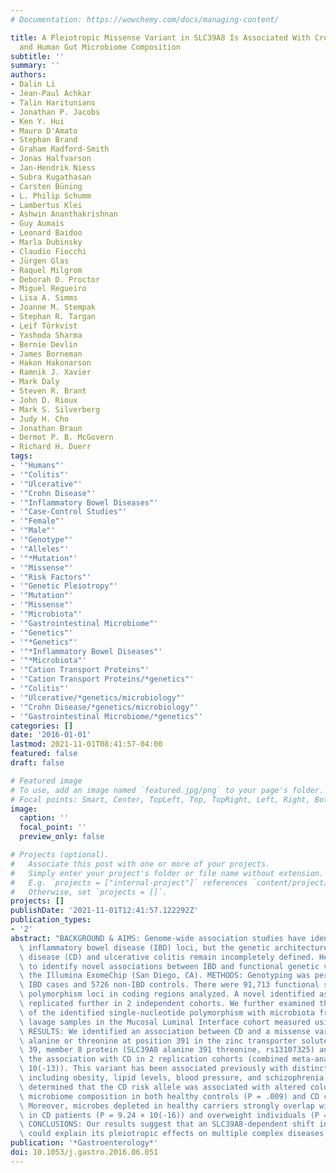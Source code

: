 ```yaml
---
# Documentation: https://wowchemy.com/docs/managing-content/

title: A Pleiotropic Missense Variant in SLC39A8 Is Associated With Crohn's Disease
  and Human Gut Microbiome Composition
subtitle: ''
summary: ''
authors:
- Dalin Li
- Jean-Paul Achkar
- Talin Haritunians
- Jonathan P. Jacobs
- Ken Y. Hui
- Mauro D'Amato
- Stephan Brand
- Graham Radford-Smith
- Jonas Halfvarson
- Jan-Hendrik Niess
- Subra Kugathasan
- Carsten Büning
- L. Philip Schumm
- Lambertus Klei
- Ashwin Ananthakrishnan
- Guy Aumais
- Leonard Baidoo
- Marla Dubinsky
- Claudio Fiocchi
- Jürgen Glas
- Raquel Milgrom
- Deborah D. Proctor
- Miguel Regueiro
- Lisa A. Simms
- Joanne M. Stempak
- Stephan R. Targan
- Leif Törkvist
- Yashoda Sharma
- Bernie Devlin
- James Borneman
- Hakon Hakonarson
- Ramnik J. Xavier
- Mark Daly
- Steven R. Brant
- John D. Rioux
- Mark S. Silverberg
- Judy H. Cho
- Jonathan Braun
- Dermot P. B. McGovern
- Richard H. Duerr
tags:
- '"Humans"'
- '"Colitis"'
- '"Ulcerative"'
- '"Crohn Disease"'
- '"Inflammatory Bowel Diseases"'
- '"Case-Control Studies"'
- '"Female"'
- '"Male"'
- '"Genotype"'
- '"Alleles"'
- '"*Mutation"'
- '"Missense"'
- '"Risk Factors"'
- '"Genetic Pleiotropy"'
- '"Mutation"'
- '"Missense"'
- '"Microbiota"'
- '"Gastrointestinal Microbiome"'
- '"Genetics"'
- '"*Genetics"'
- '"*Inflammatory Bowel Diseases"'
- '"*Microbiota"'
- '"Cation Transport Proteins"'
- '"Cation Transport Proteins/*genetics"'
- '"Colitis"'
- '"Ulcerative/*genetics/microbiology"'
- '"Crohn Disease/*genetics/microbiology"'
- '"Gastrointestinal Microbiome/*genetics"'
categories: []
date: '2016-01-01'
lastmod: 2021-11-01T08:41:57-04:00
featured: false
draft: false

# Featured image
# To use, add an image named `featured.jpg/png` to your page's folder.
# Focal points: Smart, Center, TopLeft, Top, TopRight, Left, Right, BottomLeft, Bottom, BottomRight.
image:
  caption: ''
  focal_point: ''
  preview_only: false

# Projects (optional).
#   Associate this post with one or more of your projects.
#   Simply enter your project's folder or file name without extension.
#   E.g. `projects = ["internal-project"]` references `content/project/deep-learning/index.md`.
#   Otherwise, set `projects = []`.
projects: []
publishDate: '2021-11-01T12:41:57.122292Z'
publication_types:
- '2'
abstract: "BACKGROUND & AIMS: Genome-wide association studies have identified 200\
  \ inflammatory bowel disease (IBD) loci, but the genetic architecture of Crohn's\
  \ disease (CD) and ulcerative colitis remain incompletely defined. Here, we aimed\
  \ to identify novel associations between IBD and functional genetic variants using\
  \ the Illumina ExomeChip (San Diego, CA). METHODS: Genotyping was performed in 10,523\
  \ IBD cases and 5726 non-IBD controls. There were 91,713 functional single-nucleotide\
  \ polymorphism loci in coding regions analyzed. A novel identified association was\
  \ replicated further in 2 independent cohorts. We further examined the association\
  \ of the identified single-nucleotide polymorphism with microbiota from 338 mucosal\
  \ lavage samples in the Mucosal Luminal Interface cohort measured using 16S sequencing.\
  \ RESULTS: We identified an association between CD and a missense variant encoding\
  \ alanine or threonine at position 391 in the zinc transporter solute carrier family\
  \ 39, member 8 protein (SLC39A8 alanine 391 threonine, rs13107325) and replicated\
  \ the association with CD in 2 replication cohorts (combined meta-analysis P = 5.55 ×\
  \ 10(-13)). This variant has been associated previously with distinct phenotypes\
  \ including obesity, lipid levels, blood pressure, and schizophrenia. We subsequently\
  \ determined that the CD risk allele was associated with altered colonic mucosal\
  \ microbiome composition in both healthy controls (P = .009) and CD cases (P = .0009).\
  \ Moreover, microbes depleted in healthy carriers strongly overlap with those reduced\
  \ in CD patients (P = 9.24 × 10(-16)) and overweight individuals (P = 6.73 × 10(-16)).\
  \ CONCLUSIONS: Our results suggest that an SLC39A8-dependent shift in the gut microbiome\
  \ could explain its pleiotropic effects on multiple complex diseases including CD."
publication: '*Gastroenterology*'
doi: 10.1053/j.gastro.2016.06.051
---
```

